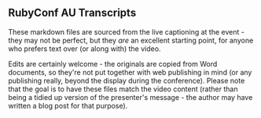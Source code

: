 ## RubyConf AU Transcripts

These markdown files are sourced from the live captioning at the event - they may not be perfect, but they _are_ an excellent starting point, for anyone who prefers text over (or along with) the video.

Edits are certainly welcome - the originals are copied from Word documents, so they're not put together with web publishing in mind (or any publishing really, beyond the display during the conference). Please note that the goal is to have these files match the video content (rather than being a tidied up version of the presenter's message - the author may have written a blog post for that purpose).
